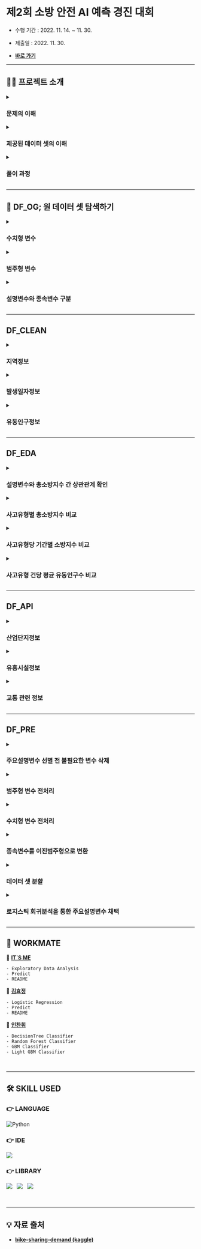 # 제2회 소방 안전 AI 예측 경진 대회

- 수행 기간 : 2022. 11. 14. ~ 11. 30.

- 제출일 : 2022. 11. 30.

- [**바로 가기**](http://www.dataslab.co.kr/aicon)

---

## 💁‍♂️ 프로젝트 소개

<details><summary><h3>문제의 이해</h3></summary>

</details>

<details><summary><h3>제공된 데이터 셋의 이해</h3></summary>

- `dataset.csv`
  - **자료(row)** : 총 302,168개

  - **변수(column)** : 총 65가지
    - 지역정보 (5개 칼럼)
    - 발생일자정보
    - 유동인구정보 (28개 칼럼)
    - 사고유형별 소방지수정보 (31개 칼럼)

  - **결측치** : 존재하지 않음

</details>

<details><summary><h3>풀이 과정</h3></summary>

1. **DF_OG** : 원 데이터 셋 파악하기

2. **DF_CLEAN** : 데이터 클렌징

3. **DF_EDA** : 탐색적 자료 분석 및 시각화

4. **DF_API** : 가설 설정 및 해당 가설에 부합하는 외부 API 추가
  
5. **DF_PRE** : 분류분석을 위한 전처리
  
6. **DF_ML** : 분류분석 알고리즘을 통한 분류 모델 설계
  
7. **DF_PREDICT** : 설계된 모델을 통한 예측

</details>

---

## 🔎 DF_OG; 원 데이터 셋 탐색하기

<details><summary><h3>수치형 변수</h3></summary>

- **유동인구정보 (28개 칼럼)**
  - 자료형 : 숫자형
  
  - 정보 : 통신사 제공 자료를 토대로 측정한 해당 row의 성별 및 연령별 유동인구수
  
  - 이상치 존재함
    - 4사분위수와 1, 2, 3사분위수 간 격차가 상당함
    - 모든 칼럼의 4사분위수가 네 자릿수 이상임
    - 이에 반해 3사분위수는 한 자릿수임
  
  - 세부 칼럼 목록
    - 남성 : `M00`, `M10`, `M15`, …, `M70` (14개)
    - 여성 : `F00`, `F10`, `F15`, …, `F70` (14개)

- **사고유형별 소방지수정보 (31개 칼럼)**
  - 자료형 : 숫자형
  
  - 정보 : 해당 row의 사고유형별 소방차량 출동횟수
  
  - 이상치 존재함
    - 모든 칼럼의 4사분위수는 2건을 넘지 않음
    - 모든 칼럼의 3사분위수는 0임
    - 즉, 0건의 비율이 매우 높음
    - 또한 하루 동안 동일 격자에 동일 사고유형으로 소방차량이 출동한 횟수는 최대 2건을 넘지 않음
  
  - 세부 칼럼 목록
<div align="center">

| 순번 | 사고유형(영문) | 사고유형(한글) | 비고 |
|---|---|---|---|
| 0 | HGTPOJ_ACDNT_OCRN_CNT | 고온체사고 |  |
| 1 | PNTRINJ_OCRN_CNT | 관통상 |  |
| 2 | MCHN_ACDNT_OCRN_CNT | 기계사고 |  |
| 3 | ETC_OCRN_CNT | 기타 |  |
| 4 | BLTRM_OCRN_CNT | 둔상 |  |
| 5 | ACDNT_INJ_OCRN_CNT | 사고부상 |  |
| 6 | EXCL_DISEASE_OCRN_CNT | 질병외 |  |
| 7 | VHC_ACDNT_OCRN_CNT | 탈것사고 |  |
| 8 | HRFAF_OCRN_CNT | 낙상 |  |
| 9 | AGRCMCHN_ACDNT_OCRN_CNT | 농기계사고 | 연간 총소방지수 0 |
| 10 | DRKNSTAT_OCRN_CNT | 단순주취 |  |
| 11 | ANML_INSCT_ACDNT_OCRN_CNT | 동물곤충사고 |  |
| 12 | FLPS_ACDNT_OCRN_CNT | 동승자사고 |  |
| 13 | UNKNWN_OCRN_CNT | 미상 |  |
| 14 | PDST_ACDNT_OCRN_CNT | 보행자사고 |  |
| 15 | LACRTWND_OCRN_CNT | 열상 |  |
| 16 | MTRCYC_ACDNT_OCRN_CNT | 오토바이사고 |  |
| 17 | THML_DAMG_OCRN_CNT | 온열손상 |  |
| 18 | DRV_ACDNT_OCRN_CNT | 운전자사고 |  |
| 19 | DRWNG_OCRN_CNT | 익수 |  |
| 20 | PRGNTW_ACDNT_OCRN_CNT | 임산부사고 |  |
| 21 | BCYC_ACDNT_OCRN_CNT | 자전거사고 |  |
| 22 | ELTRC_ACDNT_OCRN_CNT | 전기사고 |  |
| 23 | POSNG_OCRN_CNT | 중독 |  |
| 24 | ASPHYXIA_OCRN_CNT | 질식 |  |
| 25 | FALLING_OCRN_CNT | 추락 |  |
| 26 | FLAME_OCRN_CNT | 화염 |  |
| 27 | CHMC_SBSTNC_ACDNT_OCRN_CNT | 화학물질사고 |  |
| 28 | WETHR_ACDNT_OCRN_CNT | 날씨사고 | 연간 총소방지수 0 |
| 29 | SXAL_ASALT_OCRN_CNT | 성폭행 | 연간 총소방지수 0 |
| 30 | BURN_OCRN_CNT | 화상 |  |  

</div>
</details>

<details><summary><h3>범주형 변수</h3></summary>

- **지역정보 (5개 칼럼)**
  
  - `GRID_ID`
    - 자료형 : 숫자형
    - 정보 : 공모전 주최 측에서 임의로 설정한 강원도 원주시 지역구분코드
    - 고유값 856개
  
  - `GRID_X_AXIS`
    - 자료형 : 숫자형
    - 정보 : 해당 row의 `GRID_ID`가 가리키는 X축 좌표
    - 고유값 41개
  
  - `GRID_Y_AXIS`
    - 자료형 : 숫자형
    - 정보 : 해당 row의 `GRID_ID`가 가리키는 Y축 좌표
    - 고유값 40개
  
  - `DONG_NM`
    - 자료형 : 문자열
    - 정보 : 해당 row의 실제 지역구분명(동/리 단위)
    - 고유값 74개
  
  - `DONG_CD`
    - 자료형 : 숫자형
    - 정보 : 해당 row의 실제 지역구분코드
    - 고유값 73개

- **발생일자정보 (1개 칼럼)**
  
  - `OCRN_YMD`
  
    - 자료형 : 문자열
    - 정보 : 해당 row의 발생일자 (년/월/일)
    - 12월에 해당하는 자료가 누락되어 있음

</details>
  
<details><summary><h3>설명변수와 종속변수 구분</h3></summary>

- **설명변수(Feature Columns)**
  
  - 지역정보
  - 발생일자정보
  - 유동인구정보

- **종속변수(Target Columns)**
  
  - 각 사고유형별 소방지수
  
</details>

---

## DF_CLEAN

<details><summary><h3>지역정보</h3></summary>

- `GRID_ID` : 최종으로 예측해야 할 정보이므로 남겨둠

- `GRID_X_AXIS`, `GRID_Y_AXIS` : 지도 시각화 이후 삭제 예정

- `DONG_NM`, `DONG_CD` : 외부 API 추가 이후 삭제 예정

</details>

<details><summary><h3>발생일자정보</h3></summary>

- 변수 `OCRN_YMD`를 네 개 변수로 세분화함
  
      MONTH, WEEKDAY, SEASON, HOLIDAY

- `YEAR` : 발생년도에 관한 정보
  
  - 예측하고자 하는 일자에 대하여 유의미한 정보를 제공한다고 볼 수 없으므로 삭제함
    
    - 모든 자료의 발생년도는 2021년임

- `MONTH` : 발생월에 관한 정보

      1, 2, 3, ..., 12

- `DAY` : 발생일에 관한 정보
  - 해당 변수는 범주형 변수에 해당하므로 값의 크기가 하니라 고유값이 중요함
  - 예측하고자 하는 일자에 대하여 유의미한 정보를 제공한다고 볼 수 없으므로 삭제함
    - 예측하고자 하는 일자
    
          28(2월)
          30(4, 6, 9, 11월)
          31(1, 3, 5, 7, 8, 10, 12월)
    
    - 해당 변수가 제공하고 있는 정보
    
          1, 2, ..., 27(1~12월)
          28, 29(1, 3, ..., 12월)
          30(1, 2, 3, 5, 7, 8, 10, 12월)

- `SEASON` : 발생계절에 관한 정보

      0 : 봄(3, 4, 5월)
      1 : 여름(6, 7, 8월)
      2 : 가을(9, 10, 11월)
      3 : 겨울(12, 1, 2월)

- `HOLIDAY` : 휴일여부에 관한 정보

      0 : 휴일아님(공휴일이 아닌 평일)
      1 : 휴일임(공휴일 및 주말)
    
</details>

<details><summary><h3>유동인구정보</h3></summary>

- 성별 및 유사생활패턴에 따라 적절히 결합하여 7개 변수로 재구분함
  
      PEOPLE, MAN, WOMAN, CHILD, YOUTH, MIDDLE, OLDER

- `PEOPLE` : 총유동인구

- 성별에 따른 구분
  - `MAN` : 남성유동인구; `M00`, `M10`, `M15`, …, `M70`
  - `WOMAN` : 여성유동인구; `F00`, `F10`, `F15`, …, `F70`

- 유사생활패턴에 따른 구분
미성년(CHILD)
20세 미만 남성 및 여성
미취학아동 및 초/중/고등학생으로서 부모, 학교 등 보호자에 의해 활동이 제약되는 나이
청년(YOUTH)
20세 이상 35세 미만 남성 및 여성
자기결정권을 지니고 보호자, 직장 등에 의한 구속에서 비교적 자유로운 나이
중장년(MIDDLE)
35세 이상 60세 미만 남성 및 여성
경제권을 지니고 주로 직장에 상주하는 나이
노년(OLDER)
60세 이상 남성 및 여성
직장에서 은퇴하거나, 직장에 다니더라도 직책상 출퇴근 및 업무시간에 제약이 비교적 적은 나이
  

</details>

---

## DF_EDA

<details><summary><h3>설명변수와 총소방지수 간 상관관계 확인</h3></summary>
  
</details>

<details><summary><h3>사고유형별 총소방지수 비교</h3></summary>
  
</details>

<details><summary><h3>사고유형당 기간별 소방지수 비교</h3></summary>
  
</details>

<details><summary><h3>사고유형 건당 평균 유동인구수 비교</h3></summary>
  
</details>

---

## DF_API

<details><summary><h3>산업단지정보</h3></summary>
  
</details>

<details><summary><h3>유흥시설정보</h3></summary>
  
</details>

<details><summary><h3>교통 관련 정보</h3></summary>
  
</details>

---

## DF_PRE

<details><summary><h3>주요설명변수 선별 전 불필요한 변수 삭제</h3></summary>
  
</details>

<details><summary><h3>범주형 변수 전처리</h3></summary>
  
</details>

<details><summary><h3>수치형 변수 전처리</h3></summary>
  
</details>

<details><summary><h3>종속변수를 이진범주형으로 변환</h3></summary>
  
</details>

<details><summary><h3>데이터 셋 분할</h3></summary>
  
</details>

<details><summary><h3>로지스틱 회귀분석을 통한 주요설명변수 채택</h3></summary>
  
</details>

---

## 👭 WORKMATE

👨 [**IT`S ME**](https://github.com/jayarnim)

    - Exploratory Data Analysis
    - Predict
    - README

👩 [**김효정**](https://github.com/410am)

    - Logistic Regression
    - Predict
    - README

👨 [**인찬휘**](https://github.com/wassaa-1)

    - DecisionTree Classifier
    - Random Forest Classifier
    - GBM Classifier
    - Light GBM Classifier

<br>

---

## 🛠 SKILL USED

### 👉 LANGUAGE

<img alt="Python" src="https://img.shields.io/badge/python%20-%2314354C.svg?style=for-the-badge&logo=python&logoColor=white"/>

### 👉 IDE

<img src="https://img.shields.io/badge/Google%20Colab-F9AB00?style=for-the-badge&logo=Google Colab&logoColor=white"/>

### 👉 LIBRARY

<img src="https://img.shields.io/badge/numpy-013243?style=for-the-badge&logo=numpy&logoColor=white"/> &nbsp;
<img src="https://img.shields.io/badge/pandas-150458?style=for-the-badge&logo=pandas&logoColor=white"/> &nbsp;
<img src="https://img.shields.io/badge/scikitlearn-F7931E?style=for-the-badge&logo=scikit-learn&logoColor=white"/>

<br>

---

## 💡 자료 출처

- [**bike-sharing-demand (kaggle)**](https://www.kaggle.com/c/bike-sharing-demand/overview)
